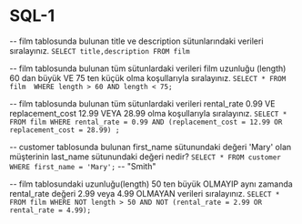 # SQL-1

-- film tablosunda bulunan title ve description sütunlarındaki verileri sıralayınız.
`SELECT title,description FROM film `

-- film tablosunda bulunan tüm sütunlardaki verileri film uzunluğu (length) 60 dan büyük VE 75 ten küçük olma koşullarıyla sıralayınız.
`SELECT * FROM film 
 WHERE length > 60 AND length < 75;
`

--  film tablosunda bulunan tüm sütunlardaki verileri rental_rate 0.99 VE replacement_cost 12.99 VEYA 28.99 olma koşullarıyla sıralayınız.
`
SELECT * FROM film
WHERE rental_rate = 0.99 AND (replacement_cost = 12.99 OR replacement_cost = 28.99) ;
`

-- customer tablosunda bulunan first_name sütunundaki değeri 'Mary' olan müşterinin last_name sütunundaki değeri nedir?
`
SELECT * FROM customer
WHERE first_name = 'Mary';
` 
-- "Smith"

-- film tablosundaki uzunluğu(length) 50 ten büyük OLMAYIP aynı zamanda rental_rate değeri 2.99 veya 4.99 OLMAYAN verileri sıralayınız.
`
SELECT * FROM film
WHERE NOT length > 50 AND NOT (rental_rate = 2.99 OR rental_rate = 4.99);
`

